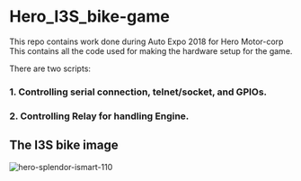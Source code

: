 # Hero_I3S_bike-game
This repo contains work done during Auto Expo 2018 for Hero Motor-corp 
This contains all the code used for making the hardware setup for the game.

There are two scripts:
### 1. Controlling serial connection, telnet/socket, and GPIOs.
### 2. Controlling Relay for handling Engine.



## The I3S bike image
![hero-splendor-ismart-110](https://user-images.githubusercontent.com/21254929/37133996-5062fe4e-22bc-11e8-8f69-f1f6c8933410.jpg)
